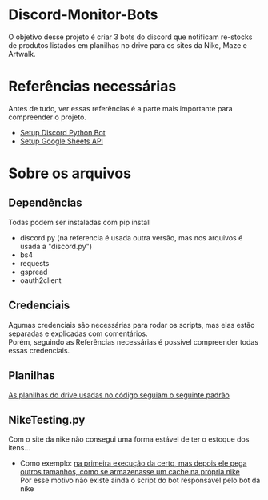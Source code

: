 # Discord-Monitor-Bots
O objetivo desse projeto é criar 3 bots do discord que notificam re-stocks de produtos listados em planilhas no drive para os sites da Nike, Maze e Artwalk.

# Referências necessárias
Antes de tudo, ver essas referências é a parte mais importante para compreender o projeto.
- [Setup Discord Python Bot](https://www.youtube.com/playlist?list=PLqq1dWUDSxy4g1B3h12qPnHb0QsI6T7XG)
- [Setup Google Sheets API](https://youtu.be/cnPlKLEGR7E)

# Sobre os arquivos
## Dependências
Todas podem ser instaladas com pip install
- discord.py (na referencia é usada outra versão, mas nos arquivos é usada a "discord.py")
- bs4
- requests
- gspread
- oauth2client
## Credenciais
Agumas credenciais são necessárias para rodar os scripts, mas elas estão separadas e explicadas com comentários. <br>
Porém, seguindo as Referências necessárias é possível compreender todas essas credenciais.
## Planilhas
[As planilhas do drive usadas no código seguiam o seguinte padrão](https://prnt.sc/upntb4)
## NikeTesting.py
Com o site da nike não consegui uma forma estável de ter o estoque dos itens... 
- Como exemplo: [na primeira execução da certo, mas depois ele pega outros tamanhos, como se armazenasse um cache na própria nike](https://prnt.sc/upnoac) <br>
Por esse motivo não existe ainda o script do bot responsável pelo bot da nike
